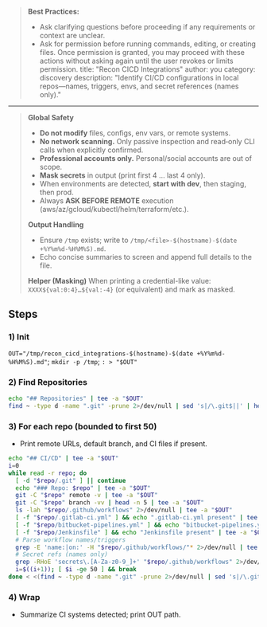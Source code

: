 > **Best Practices:**
> - Ask clarifying questions before proceeding if any requirements or context are unclear.
> - Ask for permission before running commands, editing, or creating files. Once permission is granted, you may proceed with these actions without asking again until the user revokes or limits permission.
title: "Recon CICD Integrations"
author: you
category: discovery
description: "Identify CI/CD configurations in local repos—names, triggers, envs, and secret references (names only)."
---


> **Global Safety**
> - **Do not modify** files, configs, env vars, or remote systems.
> - **No network scanning.** Only passive inspection and read‑only CLI calls when explicitly confirmed.
> - **Professional accounts only.** Personal/social accounts are out of scope.
> - **Mask secrets** in output (print first 4 … last 4 only).
> - When environments are detected, **start with dev**, then staging, then prod.
> - Always **ASK BEFORE REMOTE** execution (aws/az/gcloud/kubectl/helm/terraform/etc.).
>
> **Output Handling**
> - Ensure `/tmp` exists; write to `/tmp/<file>-$(hostname)-$(date +%Y%m%d-%H%M%S).md`.
> - Echo concise summaries to screen and append full details to the file.
>
> **Helper (Masking)**
> When printing a credential-like value: `XXXX${val:0:4}…${val:-4}` (or equivalent) and mark as masked.


## Steps

### 1) Init
`OUT="/tmp/recon_cicd_integrations-$(hostname)-$(date +%Y%m%d-%H%M%S).md"`; `mkdir -p /tmp`; `: > "$OUT"`

### 2) Find Repositories
```bash
echo "## Repositories" | tee -a "$OUT"
find ~ -type d -name ".git" -prune 2>/dev/null | sed 's|/\.git$||' | head -n 300 | tee -a "$OUT"
```

### 3) For each repo (bounded to first 50)
- Print remote URLs, default branch, and CI files if present.
```bash
echo "## CI/CD" | tee -a "$OUT"
i=0
while read -r repo; do
  [ -d "$repo/.git" ] || continue
  echo "### Repo: $repo" | tee -a "$OUT"
  git -C "$repo" remote -v | tee -a "$OUT"
  git -C "$repo" branch -vv | head -n 5 | tee -a "$OUT"
  ls -lah "$repo/.github/workflows" 2>/dev/null | tee -a "$OUT"
  [ -f "$repo/.gitlab-ci.yml" ] && echo ".gitlab-ci.yml present" | tee -a "$OUT"
  [ -f "$repo/bitbucket-pipelines.yml" ] && echo "bitbucket-pipelines.yml present" | tee -a "$OUT"
  [ -f "$repo/Jenkinsfile" ] && echo "Jenkinsfile present" | tee -a "$OUT"
  # Parse workflow names/triggers
  grep -E 'name:|on:' -H "$repo/.github/workflows/"* 2>/dev/null | tee -a "$OUT"
  # Secret refs (names only)
  grep -RHoE 'secrets\.[A-Za-z0-9_]+' "$repo/.github/workflows" 2>/dev/null | sort -u | tee -a "$OUT"
  i=$((i+1)); [ $i -ge 50 ] && break
done < <(find ~ -type d -name ".git" -prune 2>/dev/null | sed 's|/\.git$||' | head -n 300)
```

### 4) Wrap
- Summarize CI systems detected; print OUT path.

